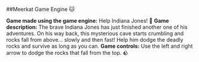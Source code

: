 ##Meerkat Game Engine 🐱

**Game made using the game engine:** Help Indiana Jones! 🤠
**Game description:** The brave Indiana Jones has just finished another one of his adventures. On his way back, this mysterious cave starts crumbling and rocks fall from above... slowly and then fast! Help him dodge the deadly rocks and survive as long as you can. 
**Game controls:** Use the left and right arrow to dodge the rocks that fall from the top. 🪨
